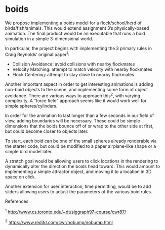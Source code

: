 # boids

We propose implementing a boids model for a flock/school/herd of birds/fish/animals. This would extend assignment 3’s physically-based animation. The final product would be an executable that runs a boid simulation in a simple 3-dimensional world.

In particular, the project begins with implementing the 3 primary rules in Craig Reynolds’ original paper<sup>1</sup>:
* Collision Avoidance: avoid collisions with nearby flockmates
* Velocity Matching: attempt to match velocity with nearby flockmates
* Flock Centering: attempt to stay close to nearby flockmates

Another important aspect in order to get interesting animations is adding non-boid objects to the scene, and implementing some form of object avoidance. There are various ways to approach this<sup>2</sup>, with varying complexity. A “force field” approach seems like it would work well for simple spheres/cylinders.

In order for the animation to last longer than a few seconds in our field of view, adding boundaries will be necessary. These could be simple dimensions that the boids bounce off of or wrap to the other side at first, but could become closer to objects later.

To start, each boid can be one of the small spheres already renderable via the starter code, but could be modified to a paper airplane-like shape or a simple bird model later.

A stretch goal would be allowing users to click locations in the rendering to dynamically alter the direction the boids head toward. This would amount to implementing a simple attractor object, and moving it to a location in 3D space on click.

Another extension for user interaction, time permitting, would be to add sliders allowing users to adjust the parameters of the various boid rules.


References:

<sup>1</sup> http://www.cs.toronto.edu/~dt/siggraph97-course/cwr87/

<sup>2</sup> https://www.red3d.com/cwr/nobump/nobump.html

